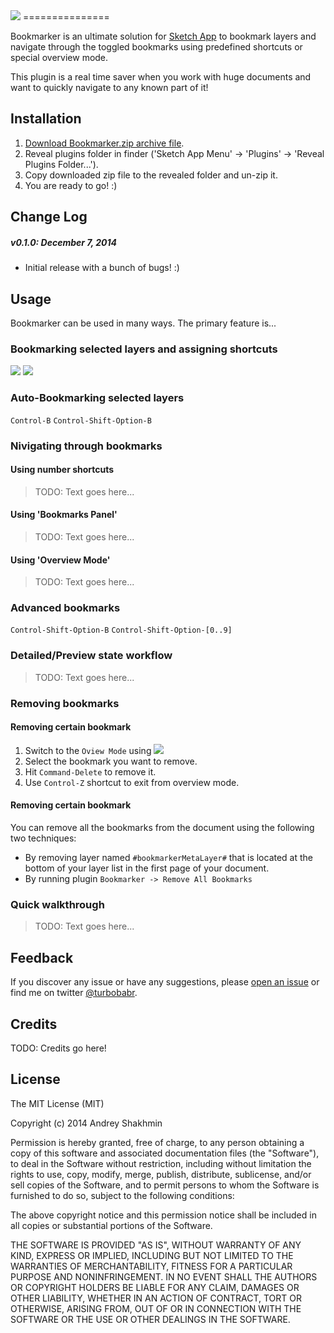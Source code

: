 <img src="https://raw.githubusercontent.com/turbobabr/Bookmarker/gh-pages/docs/bookmarker_github_hero.png">
===============

Bookmarker is an ultimate solution for [Sketch App](http://bohemiancoding.com/sketch/) to bookmark layers and navigate through the toggled bookmarks using predefined shortcuts or special overview mode.

This plugin is a real time saver when you work with huge documents and want to quickly navigate to any known part of it!

## Installation

1. [Download Bookmarker.zip archive file]().
2. Reveal plugins folder in finder ('Sketch App Menu' -> 'Plugins' -> 'Reveal Plugins Folder...').
3. Copy downloaded zip file to the revealed folder and un-zip it.
4. You are ready to go! :)

## Change Log

##### v0.1.0: December 7, 2014

- Initial release with a bunch of bugs! :)

## Usage

Bookmarker can be used in many ways. The primary feature is...

### Bookmarking selected layers and assigning shortcuts

<img src="https://raw.githubusercontent.com/turbobabr/Bookmarker/gh-pages/docs/shortcuts/control-shift-0-9.png">
<img src="https://raw.githubusercontent.com/turbobabr/Bookmarker/gh-pages/docs/shortcuts/control-0-9.png">

### Auto-Bookmarking selected layers

`Control-B`
`Control-Shift-Option-B`

### Nivigating through bookmarks

#### Using number shortcuts

> TODO: Text goes here...

#### Using 'Bookmarks Panel'

> TODO: Text goes here...

#### Using 'Overview Mode'

> TODO: Text goes here...

### Advanced bookmarks

`Control-Shift-Option-B`
`Control-Shift-Option-[0..9]`

### Detailed/Preview state workflow

> TODO: Text goes here...

### Removing bookmarks

#### Removing certain bookmark

1. Switch to the `Oview Mode` using <img src="https://raw.githubusercontent.com/turbobabr/Bookmarker/gh-pages/docs/shortcuts/control-z.png">
2. Select the bookmark you want to remove.
3. Hit `Command-Delete` to remove it.
4. Use `Control-Z` shortcut to exit from overview mode.

#### Removing certain bookmark

You can remove all the bookmarks from the document using the following two techniques:
- By removing layer named `#bookmarkerMetaLayer#` that is located at the bottom of your layer list in the first page of your document.
- By running plugin `Bookmarker -> Remove All Bookmarks`

### Quick walkthrough

> TODO: Text goes here...

## Feedback

If you discover any issue or have any suggestions, please [open an issue](https://github.com/turbobabr/bookmarker/issues) or find me on twitter [@turbobabr](http://twitter.com/turbobabr).

## Credits

TODO: Credits go here!


## License

The MIT License (MIT)

Copyright (c) 2014 Andrey Shakhmin

Permission is hereby granted, free of charge, to any person obtaining a copy of this software and associated documentation files (the "Software"), to deal in the Software without restriction, including without limitation the rights to use, copy, modify, merge, publish, distribute, sublicense, and/or sell copies of the Software, and to permit persons to whom the Software is furnished to do so, subject to the following conditions:

The above copyright notice and this permission notice shall be included in all copies or substantial portions of the Software.

THE SOFTWARE IS PROVIDED "AS IS", WITHOUT WARRANTY OF ANY KIND, EXPRESS OR IMPLIED, INCLUDING BUT NOT LIMITED TO THE WARRANTIES OF MERCHANTABILITY, FITNESS FOR A PARTICULAR PURPOSE AND NONINFRINGEMENT. IN NO EVENT SHALL THE AUTHORS OR COPYRIGHT HOLDERS BE LIABLE FOR ANY CLAIM, DAMAGES OR OTHER LIABILITY, WHETHER IN AN ACTION OF CONTRACT, TORT OR OTHERWISE, ARISING FROM, OUT OF OR IN CONNECTION WITH THE SOFTWARE OR THE USE OR OTHER DEALINGS IN THE SOFTWARE.